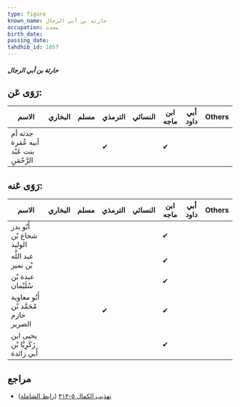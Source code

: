 ```yaml
---
type: figure
known_name: حارثة بن أبي الرجال
occupation: محدث
birth_date:
passing_date:
tahdhib_id: 1057
---
```

##### حارثة بن أبي الرجال

## رَوَى عَن:
| الاسم                                     | البخاري | مسلم | الترمذي | النسائي | ابن ماجه | أبي داود | Others |
| ----------------------------------------- | ------- | ---- | ------- | ------- | -------- | -------- | ------ |
| جدته أم أبيه عُمَرة بنت عَبْد الرَّحْمَنِ |         |      | ✔       |         | ✔        |          |        |
## رَوَى عَنه:
| الاسم                                 | البخاري | مسلم | الترمذي | النسائي | ابن ماجه | أبي داود | Others |
| ------------------------------------- | ------- | ---- | ------- | ------- | -------- | -------- | ------ |
| أَبُو بدر شجاع بْن الوليد             |         |      |         |         | ✔        |          |        |
| عبد اللَّه بْن نمير                   |         |      |         |         | ✔        |          |        |
| عبدة بْن سُلَيْمان                    |         |      |         |         | ✔        |          |        |
| أَبُو معاوية مُحَمَّد بْن خازم الضرير |         |      | ✔       |         | ✔        |          |        |
| يحيى ابن زَكَرِيَّا بْن أَبي زائدة    |         |      |         |         | ✔        |          |        |
## مراجع
- [تهذيب الكمال ٥-٣١٣](obsidian://open?vault=Tahdhib-al-Kamal&file=Figures/١٠٥٧-حارثة%20بن%20أبي%20الرجال) ([رابط الشاملة](https://shamela.ws/book/3722/2391))